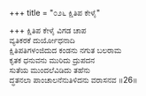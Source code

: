 +++
title = "೦೨೬ ಕ್ಷಿತಿಪ ಕೇಳೈ"

+++
ಕ್ಷಿತಿಪ ಕೇಳೈ ವಿಗಡ ಚಾಪ  
ವ್ಯತಿಕರಕೆ ದುರ್ಯೋಧನಾದಿ  
ಕ್ಷಿತಿಪತಿಗಳಂಜಿದುದ ಕಂಡನು ನಗುತ ಬಲರಾಮ   
ಕೃತಕ ಧನುವನು ಮುರಿದು ದ್ರುಪದನ  
ಸುತೆಯ ಮುಂದಲೆವಿಡಿದು ತಹೆನು  
ದ್ಧತನಲಾ ಪಾಂಚಾಲನೆನುತಿಳಿದನು ವರಾಸನವ      ॥26॥